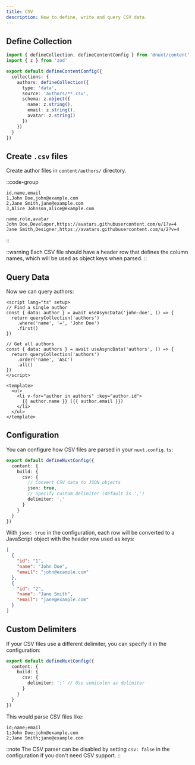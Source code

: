 ```yaml
---
title: CSV
description: How to define, write and query CSV data.
---
```


## Define Collection

```ts [content.config.ts]
import { defineCollection, defineContentConfig } from '@nuxt/content'
import { z } from 'zod'

export default defineContentConfig({
  collections: {
    authors: defineCollection({
      type: 'data',
      source: 'authors/**.csv',
      schema: z.object({
        name: z.string(),
        email: z.string(),
        avatar: z.string()
      })
    })
  }
})

```

## Create `.csv` files

Create author files in `content/authors/` directory.

::code-group
```csv [users.csv]
id,name,email
1,John Doe,john@example.com
2,Jane Smith,jane@example.com
3,Alice Johnson,alice@example.com
```

```csv [team.csv]
name,role,avatar
John Doe,Developer,https://avatars.githubusercontent.com/u/1?v=4
Jane Smith,Designer,https://avatars.githubusercontent.com/u/2?v=4
```
::

::warning
Each CSV file should have a header row that defines the column names, which will be used as object keys when parsed.
::

## Query Data

Now we can query authors:

```vue
<script lang="ts" setup>
// Find a single author
const { data: author } = await useAsyncData('john-doe', () => {
  return queryCollection('authors')
    .where('name', '=', 'John Doe')
    .first()
})

// Get all authors
const { data: authors } = await useAsyncData('authors', () => {
  return queryCollection('authors')
    .order('name', 'ASC')
    .all()
})
</script>

<template>
  <ul>
    <li v-for="author in authors" :key="author.id">
      {{ author.name }} ({{ author.email }})
    </li>
  </ul>
</template>
```

## Configuration

You can configure how CSV files are parsed in your `nuxt.config.ts`:

```ts [nuxt.config.ts]
export default defineNuxtConfig({
  content: {
    build: {
      csv: {
        // Convert CSV data to JSON objects
        json: true,
        // Specify custom delimiter (default is ',')
        delimiter: ','
      }
    }
  }
})
```

With `json: true` in the configuration, each row will be converted to a JavaScript object with the header row used as keys:

```json
[
  {
    "id": "1",
    "name": "John Doe",
    "email": "john@example.com"
  },
  {
    "id": "2",
    "name": "Jane Smith",
    "email": "jane@example.com"
  }
]
```

## Custom Delimiters

If your CSV files use a different delimiter, you can specify it in the configuration:

```ts [nuxt.config.ts]
export default defineNuxtConfig({
  content: {
    build: {
      csv: {
        delimiter: ';' // Use semicolon as delimiter
      }
    }
  }
})
```

This would parse CSV files like:

```csv [semicolon-data.csv]
id;name;email
1;John Doe;john@example.com
2;Jane Smith;jane@example.com
```

::note
The CSV parser can be disabled by setting `csv: false` in the configuration if you don't need CSV support.
:: 
